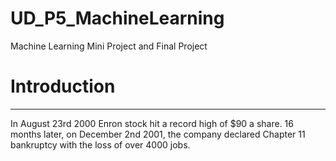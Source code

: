 # UD_P5_MachineLearning
Machine Learning Mini Project and Final Project

# Introduction

---

In August 23rd 2000 Enron stock hit a record high of $90 a share. 16 months later, on December 2nd 2001, the company declared Chapter 11 bankruptcy with the loss of over 4000 jobs.  


